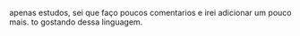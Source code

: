 apenas estudos, sei que faço poucos comentarios e irei adicionar um pouco mais.
to gostando dessa linguagem.
